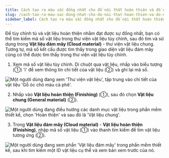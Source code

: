 ```yaml
---
title: Cách tạo ra màu sắc đồng nhất cho đồ nội thất hoàn thiện và đồ nội thất tùy chỉnh
slug: /cach-tao-ra-mau-sac-dong-nhat-cho-do-noi-that-hoan-thien-va-do-noi-that-tuy-chinh
sidebar_label: Cách tạo ra màu sắc đồng nhất cho đồ nội thất hoàn thiện và đồ nội thất tùy chỉnh
---
```


Để tùy chỉnh tủ và vật liệu hoàn thiện nhằm đạt được sự đồng nhất, bạn có thể tìm kiếm mã số vật liệu trong thư viện vật liệu tùy chỉnh, sau đó tìm và sử dụng trong **Vật liệu đám mây (Cloud material)** - thư viện vật liệu chung. Tương tự, mã số kết cấu được tìm thấy trong giao diện vật liệu đám mây cũng có thể được tìm thấy trong thư viện vật liệu tùy chỉnh.

1. Xem mã số vật liệu tùy chỉnh. Di chuột qua vật liệu, nhấp vào biểu tượng (①) 'i' để xem thông tin chi tiết của vật liệu (②) và ghi lại mã số.

![Một người dùng đang xem 'Thư viện vật liệu', tập trung vào chi tiết của vật liệu 'Gỗ óc chó màu cà phê'.](https://storage.googleapis.com/jegavn_kb/image_jegavn/469.1.jpg)

2. Nhấp vào **Vật liệu hoàn thiện (Finishing)** (①), sau đó chọn **Vật liệu chung (General material)** (②).

![Một người dùng đang điều hướng các danh mục vật liệu trong phần mềm thiết kế, chọn 'Hoàn thiện' và sau đó là 'Vật liệu chung'.](https://storage.googleapis.com/jegavn_kb/image_jegavn/469.2.jpg)

3. Trong **Vật liệu đám mây (Cloud material)** - **Vật liệu hoàn thiện (Finishing)**, nhập mã số vật liệu (①) vào thanh tìm kiếm để tìm vật liệu tương ứng (②).

![Một người dùng đang xem phần 'Vật liệu đám mây' trong phần mềm thiết kế, sau khi tìm kiếm một ID vật liệu cụ thể và xem bản xem trước của nó.](https://storage.googleapis.com/jegavn_kb/image_jegavn/469.3.jpg)